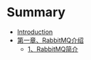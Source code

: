 # Summary

* [Introduction](README.md)
* [第一章、RabbitMQ介绍](di-yi-zhang-3001-rabbitmq-jie-shao.md)
  * [1、RabbitMQ简介](di-yi-zhang-3001-rabbitmq-jie-shao/1rabbitmqjian-jie.md)

